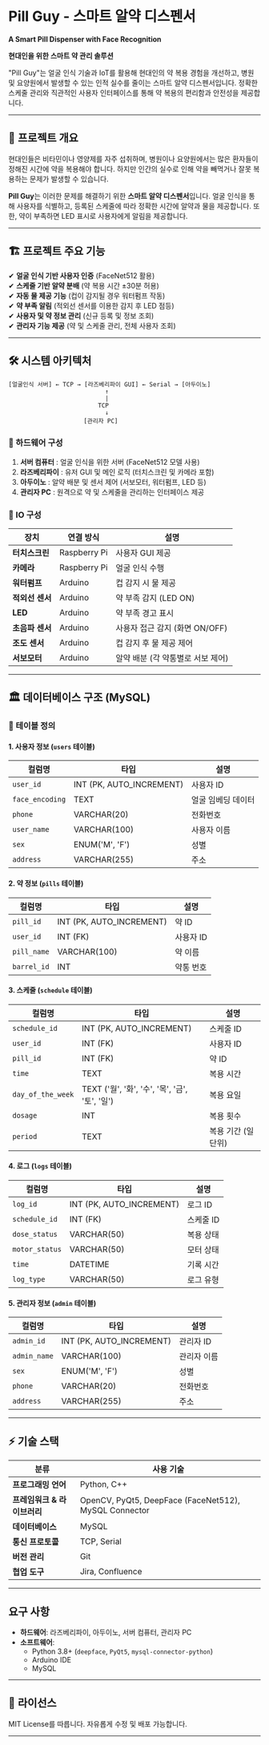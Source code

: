 # Pill Guy - 스마트 알약 디스펜서
 
**A Smart Pill Dispenser with Face Recognition**

**현대인을 위한 스마트 약 관리 솔루션**

"Pill Guy"는 얼굴 인식 기술과 IoT를 활용해 현대인의 약 복용 경험을 개선하고, 병원 및 요양원에서 발생할 수 있는 인적 실수를 줄이는 스마트 알약 디스펜서입니다. 정확한 스케줄 관리와 직관적인 사용자 인터페이스를 통해 약 복용의 편리함과 안전성을 제공합니다.

---

## 🚀 프로젝트 개요

현대인들은 비타민이나 영양제를 자주 섭취하며, 병원이나 요양원에서는 많은 환자들이 정해진 시간에 약을 복용해야 합니다. 하지만 인간의 실수로 인해 약을 빼먹거나 잘못 복용하는 문제가 발생할 수 있습니다.

**Pill Guy**는 이러한 문제를 해결하기 위한 **스마트 알약 디스펜서**입니다. 얼굴 인식을 통해 사용자를 식별하고, 등록된 스케줄에 따라 정확한 시간에 알약과 물을 제공합니다. 또한, 약이 부족하면 LED 표시로 사용자에게 알림을 제공합니다.

---

## 🏗️ 프로젝트 주요 기능

✔ **얼굴 인식 기반 사용자 인증** (FaceNet512 활용)  
✔ **스케줄 기반 알약 분배** (약 복용 시간 ±30분 허용)  
✔ **자동 물 제공 기능** (컵이 감지될 경우 워터펌프 작동)  
✔ **약 부족 알림** (적외선 센서를 이용한 감지 후 LED 점등)  
✔ **사용자 및 약 정보 관리** (신규 등록 및 정보 조회)  
✔ **관리자 기능 제공** (약 및 스케줄 관리, 전체 사용자 조회)

---

## 🛠️ 시스템 아키텍처

```
[얼굴인식 서버] ← TCP → [라즈베리파이 GUI] ← Serial → [아두이노]
                           ↑
                           |
                         TCP
                           ↓
                     [관리자 PC]
```

### 📌 하드웨어 구성

1. **서버 컴퓨터** : 얼굴 인식을 위한 서버 (FaceNet512 모델 사용)
2. **라즈베리파이** : 유저 GUI 및 메인 로직 (터치스크린 및 카메라 포함)
3. **아두이노** : 알약 배분 및 센서 제어 (서보모터, 워터펌프, LED 등)
4. **관리자 PC** : 원격으로 약 및 스케줄을 관리하는 인터페이스 제공

### 📡 IO 구성

| 장치        | 연결 방식  | 설명 |
|------------|----------|----------------|
| **터치스크린** | Raspberry Pi | 사용자 GUI 제공 |
| **카메라** | Raspberry Pi | 얼굴 인식 수행 |
| **워터펌프** | Arduino | 컵 감지 시 물 제공 |
| **적외선 센서** | Arduino | 약 부족 감지 (LED ON) |
| **LED** | Arduino | 약 부족 경고 표시 |
| **초음파 센서** | Arduino | 사용자 접근 감지 (화면 ON/OFF) |
| **조도 센서** | Arduino | 컵 감지 후 물 제공 제어 |
| **서보모터** | Arduino | 알약 배분 (각 약통별로 서보 제어) |

---

## 🏛️ 데이터베이스 구조 (MySQL)

### 📌 테이블 정의

#### **1. 사용자 정보 (`users` 테이블)**
| 컬럼명 | 타입 | 설명 |
|--------|------|------|
| `user_id` | INT (PK, AUTO_INCREMENT) | 사용자 ID |
| `face_encoding` | TEXT | 얼굴 임베딩 데이터 |
| `phone` | VARCHAR(20) | 전화번호 |
| `user_name` | VARCHAR(100) | 사용자 이름 |
| `sex` | ENUM('M', 'F') | 성별 |
| `address` | VARCHAR(255) | 주소 |

#### **2. 약 정보 (`pills` 테이블)**
| 컬럼명 | 타입 | 설명 |
|--------|------|------|
| `pill_id` | INT (PK, AUTO_INCREMENT) | 약 ID |
| `user_id` | INT (FK) | 사용자 ID |
| `pill_name` | VARCHAR(100) | 약 이름 |
| `barrel_id` | INT | 약통 번호 |

#### **3. 스케줄 (`schedule` 테이블)**
| 컬럼명 | 타입 | 설명 |
|--------|------|------|
| `schedule_id` | INT (PK, AUTO_INCREMENT) | 스케줄 ID |
| `user_id` | INT (FK) | 사용자 ID |
| `pill_id` | INT (FK) | 약 ID |
| `time` | TEXT | 복용 시간 |
| `day_of_the_week` | TEXT ('월', '화', '수', '목', '금', '토', '일') | 복용 요일 |
| `dosage` | INT | 복용 횟수 |
| `period` | TEXT | 복용 기간 (일 단위) |

#### **4. 로그 (`logs` 테이블)**
| 컬럼명 | 타입 | 설명 |
|--------|------|------|
| `log_id` | INT (PK, AUTO_INCREMENT) | 로그 ID |
| `schedule_id` | INT (FK) | 스케줄 ID |
| `dose_status` | VARCHAR(50) | 복용 상태 |
| `motor_status` | VARCHAR(50) | 모터 상태 |
| `time` | DATETIME | 기록 시간 |
| `log_type` | VARCHAR(50) | 로그 유형 |

#### **5. 관리자 정보 (`admin` 테이블)**
| 컬럼명 | 타입 | 설명 |
|--------|------|------|
| `admin_id` | INT (PK, AUTO_INCREMENT) | 관리자 ID |
| `admin_name` | VARCHAR(100) | 관리자 이름 |
| `sex` | ENUM('M', 'F') | 성별 |
| `phone` | VARCHAR(20) | 전화번호 |
| `address` | VARCHAR(255) | 주소 |

---

## ⚡ 기술 스택

| 분류 | 사용 기술 |
|------|----------|
| **프로그래밍 언어** | Python, C++ |
| **프레임워크 & 라이브러리** | OpenCV, PyQt5, DeepFace (FaceNet512), MySQL Connector |
| **데이터베이스** | MySQL |
| **통신 프로토콜** | TCP, Serial |
| **버전 관리** | Git |
| **협업 도구** | Jira, Confluence |

---


## 요구 사항
- **하드웨어**: 라즈베리파이, 아두이노, 서버 컴퓨터, 관리자 PC
- **소프트웨어**:
  - Python 3.8+ (`deepface`, `PyQt5`, `mysql-connector-python`)
  - Arduino IDE
  - MySQL

---

## 📜 라이선스

MIT License를 따릅니다. 자유롭게 수정 및 배포 가능합니다.

---


